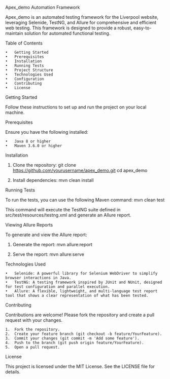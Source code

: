 Apex_demo Automation Framework

Apex_demo is an automated testing framework for the Liverpool website, leveraging Selenide, TestNG, and Allure for comprehensive and efficient web testing. This framework is designed to provide a robust, easy-to-maintain solution for automated functional testing.

Table of Contents

	•	Getting Started
	•	Prerequisites
	•	Installation
	•	Running Tests
	•	Project Structure
	•	Technologies Used
	•	Configuration
	•	Contributing
	•	License

Getting Started

Follow these instructions to set up and run the project on your local machine.

Prerequisites

Ensure you have the following installed:

	•	Java 8 or higher
	•	Maven 3.6.0 or higher

Installation

1.	Clone the repository:
git clone https://github.com/yourusername/apex_demo.git
cd apex_demo

2.	Install dependencies:
mvn clean install

Running Tests

To run the tests, you can use the following Maven command:
mvn clean test

This command will execute the TestNG suite defined in src/test/resources/testng.xml and generate an Allure report.

Viewing Allure Reports

To generate and view the Allure report:

1.	Generate the report:
mvn allure:report

2.	Serve the report:
mvn allure:serve

Technologies Used

	•	Selenide: A powerful library for Selenium WebDriver to simplify browser interactions in Java.
	•	TestNG: A testing framework inspired by JUnit and NUnit, designed for test configuration and parallel execution.
	•	Allure: A flexible, lightweight, and multi-language test report tool that shows a clear representation of what has been tested.

Contributing

Contributions are welcome! Please fork the repository and create a pull request with your changes.

	1.	Fork the repository.
	2.	Create your feature branch (git checkout -b feature/YourFeature).
	3.	Commit your changes (git commit -m 'Add some feature').
	4.	Push to the branch (git push origin feature/YourFeature).
	5.	Open a pull request.

License

This project is licensed under the MIT License. See the LICENSE file for details.
 

